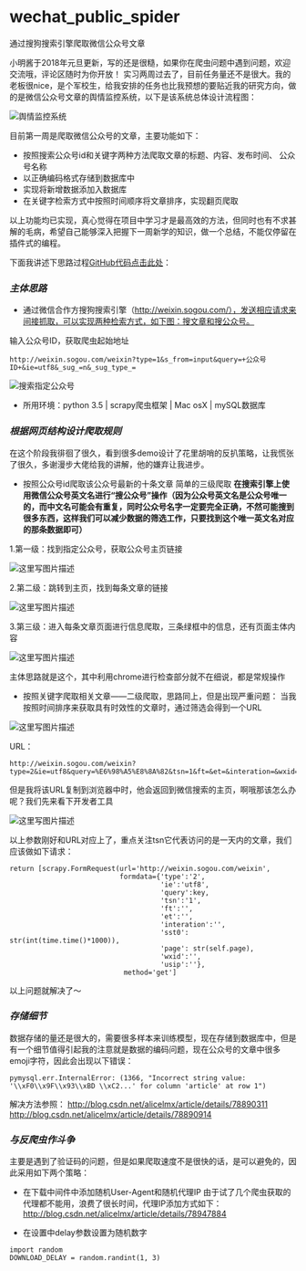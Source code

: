 # wechat_public_spider
通过搜狗搜索引擎爬取微信公众号文章

小明酱于2018年元旦更新，写的还是很糙，如果你在爬虫问题中遇到问题，欢迎交流哦，评论区随时为你开放！
实习两周过去了，目前任务量还不是很大。我的老板很nice，是个军校生，给我安排的任务也比我预想的要贴近我的研究方向，做的是微信公众号文章的舆情监控系统，以下是该系统总体设计流程图：

![舆情监控系统](http://img.blog.csdn.net/20171222085524606?watermark/2/text/aHR0cDovL2Jsb2cuY3Nkbi5uZXQvYWxpY2VsbXg=/font/5a6L5L2T/fontsize/400/fill/I0JBQkFCMA==/dissolve/70/gravity/SouthEast)

目前第一周是爬取微信公众号的文章，主要功能如下：

 - 按照搜索公众号id和关键字两种方法爬取文章的标题、内容、发布时间、 公众号名称
 - 以正确编码格式存储到数据库中
 - 实现将新增数据添加入数据库
 - 在关键字检索方式中按照时间顺序将文章排序，实现翻页爬取

以上功能均已实现，真心觉得在项目中学习才是最高效的方法，但同时也有不求甚解的毛病，希望自己能够深入把握下一周新学的知识，做一个总结，不能仅停留在插件式的编程。

下面我讲述下思路过程[GitHub代码点击此处](https://github.com/alicelmx/wechat_public_spider)：
### ***主体思路***
- 通过微信合作方搜狗搜索引擎（http://weixin.sogou.com/），发送相应请求来间接抓取，可以实现两种检索方式，如下图：搜文章和搜公众号。

输入公众号ID，获取爬虫起始地址
```
http://weixin.sogou.com/weixin?type=1&s_from=input&query=+公众号ID+&ie=utf8&_sug_=n&_sug_type_=
```
![搜索指定公众号](http://img.blog.csdn.net/20171222092034734?watermark/2/text/aHR0cDovL2Jsb2cuY3Nkbi5uZXQvYWxpY2VsbXg=/font/5a6L5L2T/fontsize/400/fill/I0JBQkFCMA==/dissolve/70/gravity/SouthEast)

 - 所用环境：python 3.5 | scrapy爬虫框架 | Mac osX | mySQL数据库

### ***根据网页结构设计爬取规则***
在这个阶段我徘徊了很久，看到很多demo设计了花里胡哨的反扒策略，让我慌张了很久，多谢漫步大佬给我的讲解，他的嫌弃让我进步。

- 按照公众号id爬取该公众号最新的十条文章
简单的三级爬取
**在搜索引擎上使用微信公众号英文名进行“搜公众号”操作（因为公众号英文名是公众号唯一的，而中文名可能会有重复，同时公众号名字一定要完全正确，不然可能搜到很多东西，这样我们可以减少数据的筛选工作，只要找到这个唯一英文名对应的那条数据即可）**

1.第一级：找到指定公众号，获取公众号主页链接

![这里写图片描述](http://img.blog.csdn.net/20171222092516780?watermark/2/text/aHR0cDovL2Jsb2cuY3Nkbi5uZXQvYWxpY2VsbXg=/font/5a6L5L2T/fontsize/400/fill/I0JBQkFCMA==/dissolve/70/gravity/SouthEast)

2.第二级：跳转到主页，找到每条文章的链接

![这里写图片描述](http://img.blog.csdn.net/20171222092612772?watermark/2/text/aHR0cDovL2Jsb2cuY3Nkbi5uZXQvYWxpY2VsbXg=/font/5a6L5L2T/fontsize/400/fill/I0JBQkFCMA==/dissolve/70/gravity/SouthEast)

3.第三级：进入每条文章页面进行信息爬取，三条绿框中的信息，还有页面主体内容

![这里写图片描述](http://img.blog.csdn.net/20171222093038688?watermark/2/text/aHR0cDovL2Jsb2cuY3Nkbi5uZXQvYWxpY2VsbXg=/font/5a6L5L2T/fontsize/400/fill/I0JBQkFCMA==/dissolve/70/gravity/SouthEast)

主体思路就是这个，其中利用chrome进行检查部分就不在细说，都是常规操作

- 按照关键字爬取相关文章——二级爬取，思路同上，但是出现严重问题：
当我按照时间排序来获取具有时效性的文章时，通过筛选会得到一个URL

![这里写图片描述](http://img.blog.csdn.net/20180101222644849?watermark/2/text/aHR0cDovL2Jsb2cuY3Nkbi5uZXQvYWxpY2VsbXg=/font/5a6L5L2T/fontsize/400/fill/I0JBQkFCMA==/dissolve/70/gravity/SouthEast)

URL：
```
http://weixin.sogou.com/weixin?type=2&ie=utf8&query=%E6%98%A5%E8%8A%82&tsn=1&ft=&et=&interation=&wxid=&usip=
```
但是我将该URL复制到浏览器中时，他会返回到微信搜索的主页，啊哦那该怎么办呢？我们先来看下开发者工具

![这里写图片描述](http://img.blog.csdn.net/20180101222905740?watermark/2/text/aHR0cDovL2Jsb2cuY3Nkbi5uZXQvYWxpY2VsbXg=/font/5a6L5L2T/fontsize/400/fill/I0JBQkFCMA==/dissolve/70/gravity/SouthEast)

以上参数刚好和URL对应上了，重点关注tsn它代表访问的是一天内的文章，我们应该做如下请求：

```
return [scrapy.FormRequest(url='http://weixin.sogou.com/weixin',
                           formdata={'type':'2',
                                     'ie':'utf8',
                                     'query':key,
                                     'tsn':'1',
                                     'ft':'',
                                     'et':'',
                                     'interation':'',
                                     'sst0': str(int(time.time()*1000)),
                                     'page': str(self.page),
                                     'wxid':'',
                                     'usip':''},
                            method='get']
```
以上问题就解决了～
### ***存储细节***
数据存储的量还是很大的，需要很多样本来训练模型，现在存储到数据库中，但是有一个细节值得引起我的注意就是数据的编码问题，现在公众号的文章中很多emoji字符，因此会出现以下错误：
```
pymysql.err.InternalError: (1366, "Incorrect string value: '\\xF0\\x9F\\x93\\xBD \\xC2...' for column 'article' at row 1")
```
解决方法参照：
http://blog.csdn.net/alicelmx/article/details/78890311
http://blog.csdn.net/alicelmx/article/details/78890914

### ***与反爬虫作斗争***
主要是遇到了验证码的问题，但是如果爬取速度不是很快的话，是可以避免的，因此采用如下两个策略：

 - 在下载中间件中添加随机User-Agent和随机代理IP
由于试了几个爬虫获取的代理都不能用，浪费了很长时间，代理IP添加方式如下：
 http://blog.csdn.net/alicelmx/article/details/78947884
 
 - 在设置中delay参数设置为随机数字
```
import random
DOWNLOAD_DELAY = random.randint(1, 3)
```

